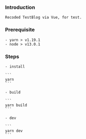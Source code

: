### Introduction

    Recoded TestBlog via Vue, for test.

### Prerequisite

    - yarn > v1.19.1
    - node > v13.0.1

### Steps

    - install

    ```
    yarn
    ```

    - build

    ```
    yarn build
    ```

    - dev

    ```
    yarn dev
    ```
